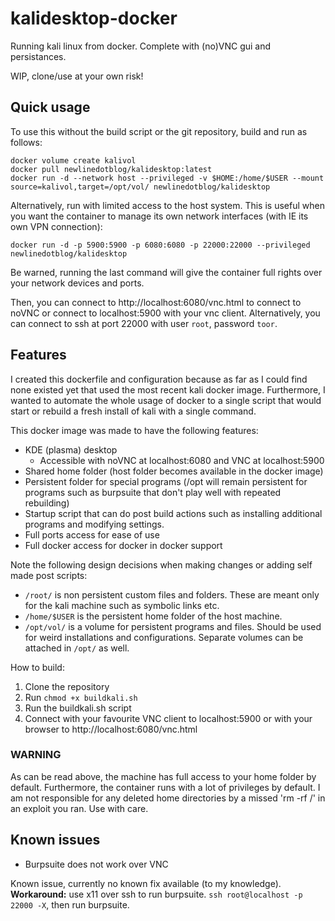 # kalidesktop-docker
Running kali linux from docker. Complete with (no)VNC gui and persistances.

WIP, clone/use at your own risk!

## Quick usage

To use this without the build script or the git repository, build and run as follows:

```
docker volume create kalivol
docker pull newlinedotblog/kalidesktop:latest
docker run -d --network host --privileged -v $HOME:/home/$USER --mount source=kalivol,target=/opt/vol/ newlinedotblog/kalidesktop
```

Alternatively, run with limited access to the host system. This is useful when you want the container to manage its own network interfaces (with IE its own VPN connection):

```
docker run -d -p 5900:5900 -p 6080:6080 -p 22000:22000 --privileged newlinedotblog/kalidesktop
```

Be warned, running the last command will give the container full rights over your network devices and ports.

Then, you can connect to http://localhost:6080/vnc.html to connect to noVNC or connect to localhost:5900 with your vnc client. Alternatively, you can connect to ssh at port 22000 with user `root`, password `toor`.

## Features

I created this dockerfile and configuration because as far as I could find none existed yet that used the most recent kali docker image.
Furthermore, I wanted to automate the whole usage of docker to a single script that would start or rebuild a fresh install of kali with a single command.

This docker image was made to have the following features:
* KDE (plasma) desktop
	- Accessible with noVNC at localhost:6080 and VNC at localhost:5900
* Shared home folder (host folder becomes available in the docker image)
* Persistent folder for special programs (/opt will remain persistent for programs such as burpsuite that don't play well with repeated rebuilding)
* Startup script that can do post build actions such as installing additional programs and modifying settings.
* Full ports access for ease of use
* Full docker access for docker in docker support

Note the following design decisions when making changes or adding self made post scripts:

* `/root/` is non persistent custom files and folders. These are meant only for the kali machine such as symbolic links etc.
* `/home/$USER` is the persistent home folder of the host machine.
* `/opt/vol/` is a volume for persistent programs and files. Should be used for weird installations and configurations. Separate volumes can be attached in `/opt/` as well.

How to build:

1. Clone the repository
1. Run `chmod +x buildkali.sh`
1. Run the buildkali.sh script
1. Connect with your favourite VNC client to localhost:5900 or with your browser to http://localhost:6080/vnc.html

### WARNING

As can be read above, the machine has full access to your home folder by default. Furthermore, the container runs with a lot of privileges by default.
I am not responsible for any deleted home directories by a missed 'rm -rf /' in  an exploit you ran. Use with care.

## Known issues

* Burpsuite does not work over VNC

Known issue, currently no known fix available (to my knowledge). **Workaround:** use x11 over ssh to run burpsuite. `ssh root@localhost -p 22000 -X`, then run burpsuite.
